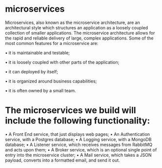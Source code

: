 # microservices
Microservices, also known as the microservice architecture, are an architectural style which structures an application as a loosely coupled collection of smaller applications. The microservice architecture allows for the rapid and reliable delivery of large, complex applications. Some of the most common features for a microservice are:

• it is maintainable and testable;

• it is loosely coupled with other parts of the application;

• it  can deployed by itself;

• it is organized around business capabilities;

• it is often owned by a small team.

# The microservices we build will include the following functionality:

• A Front End service, that just displays web pages;
• An Authentication service, with a Postgres database;
• A Logging service, with a MongoDB database;
• A Listener service, which receives messages from RabbitMQ and acts upon them;
• A Broker service, which is an optional single point of entry into the microservice cluster;
• A Mail service, which takes a JSON payload, converts into a formatted email, and send it out.
